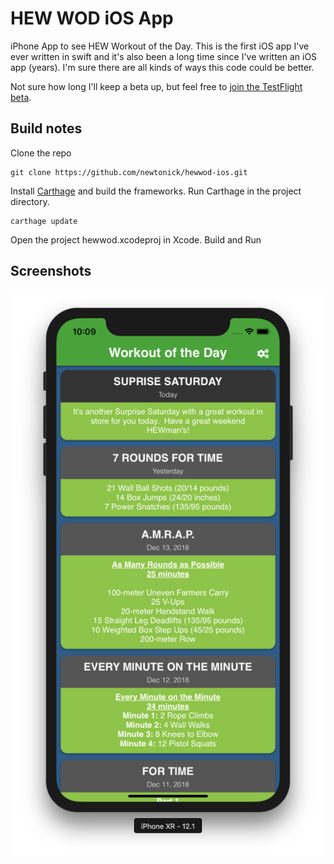 # HEW WOD iOS App
iPhone App to see HEW Workout of the Day. This is the first iOS app I've ever written in swift and it's also been a long time since I've written an iOS app (years). I'm sure there are all kinds of ways this code could be better.

Not sure how long I'll keep a beta up, but feel free to [join the TestFlight beta](https://testflight.apple.com/join/BEoFn8kw).

## Build notes

Clone the repo

```
git clone https://github.com/newtonick/hewwod-ios.git
```

Install [Carthage](https://github.com/Carthage/Carthage) and build the frameworks. Run Carthage in the project directory.

```
carthage update
```

Open the project hewwod.xcodeproj in Xcode. Build and Run

## Screenshots

![iPhone XR Screenshot of HEW WOD App](/Screenshots/iPhone%20XR%20HEW%20WOD.png)
